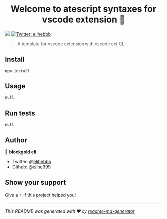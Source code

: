 <h1 align="center">Welcome to atescript syntaxes for vscode extension 👋</h1>
<p>
  <img src="https://img.shields.io/badge/version-0.0.1-blue.svg?cacheSeconds=2592000" />
  <a href="https://twitter.com/elihebbb">
    <img alt="Twitter: elihebbb" src="https://img.shields.io/twitter/follow/elihebbb.svg?style=social" target="_blank" />
  </a>
</p>

> A template for vscode extension with vscode ext CLI

## Install

```sh
npm install
```

## Usage

```sh
null
```

## Run tests

```sh
null
```

## Author

👤 **blockgold eli**

* Twitter: [@elihebbb](https://twitter.com/elihebbb)
* Github: [@elihe999](https://github.com/elihe999)

## Show your support

Give a ⭐️ if this project helped you!

***
_This README was generated with ❤️ by [readme-md-generator](https://github.com/kefranabg/readme-md-generator)_